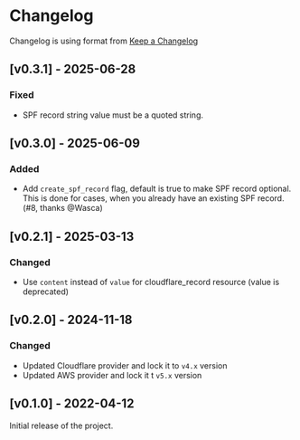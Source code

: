 # Changelog

Changelog is using format from [Keep a Changelog](https://keepachangelog.com/en/1.1.0/)

## [v0.3.1] - 2025-06-28

### Fixed

- SPF record string value must be a quoted string.

## [v0.3.0] - 2025-06-09

### Added

- Add `create_spf_record` flag, default is true to make SPF record optional. This is done for cases, when you already have an existing SPF record. (#8, thanks @Wasca)

## [v0.2.1] - 2025-03-13

### Changed

- Use `content` instead of `value` for cloudflare_record resource (value is deprecated)

## [v0.2.0] - 2024-11-18

### Changed

- Updated Cloudflare provider and lock it to `v4.x` version
- Updated AWS provider and lock it t `v5.x` version

## [v0.1.0] - 2022-04-12

Initial release of the project.
